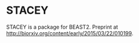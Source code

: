 # STACEY
STACEY is a package for BEAST2. Preprint at http://biorxiv.org/content/early/2015/03/22/010199.
